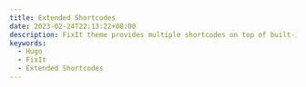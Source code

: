 ```yaml
---
title: Extended Shortcodes
date: 2023-02-24T22:13:22+08:00
description: FixIt theme provides multiple shortcodes on top of built-in ones in Hugo.
keywords:
  - Hugo
  - FixIt
  - Extended Shortcodes
---
```

